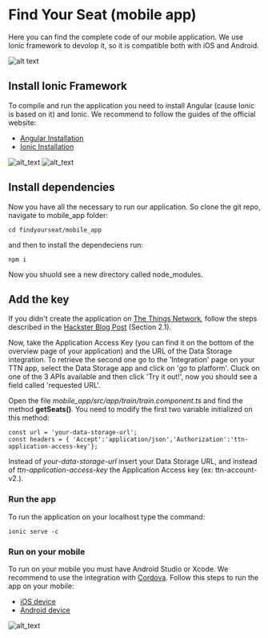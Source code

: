 # Find Your Seat (mobile app)
Here you can find the complete code of our mobile application. We use Ionic framework to devolop it, so it is compatible both with iOS and Android.

![alt text][AppTitle]


## Install Ionic Framework

To compile and run the application you need to install Angular (cause Ionic is based on it) and Ionic.
We recommend to follow the guides of the official website:
+ [Angular Installation](https://angular.io/guide/setup-local)
+ [Ionic Installation](https://ionicframework.com/docs/installation/cli)

![alt_text][AngularLogo]
![alt_text][IonicLogo]

## Install dependencies

Now you have all the necessary to run our application.
So clone the git repo, navigate to mobile_app folder:
```
cd findyourseat/mobile_app
```
and then to install the dependeciens run:
```
npm i
```
Now you shuold see a new directory called node_modules.

## Add the key

If you didn't create the application on [The Things Network](https://www.thethingsnetwork.org), follow the steps described in the [Hackster Blog Post](https://www.hackster.io/andreanapoletani/find-your-seat-on-the-regional-train-using-your-app-525f37) (Section 2.1).

Now, take the Application Access Key (you can find it on the bottom of the overview page of your application) and the URL of the Data Storage integration. To retrieve the second one go to the 'Integration' page on your TTN app, select the Data Storage app and click on 'go to platform'. Cluck on one of the 3 APIs available and then click 'Try it out!', now you should see a field called 'requested URL'.

Open the file *mobile_app/src/app/train/train.component.ts* and find the method **getSeats()**.
You need to modify the first two variable initialized on this method:
```
const url = 'your-data-storage-url';
const headers = { 'Accept':'application/json','Authorization':'ttn-application-access-key'};
```
Instead of *your-data-storage-url* insert your Data Storage URL, and instead of *ttn-application-access-key* the Application Access key (ex: ttn-account-v2.<alphanumeric-sequence>).


### Run the app

To run the application on your localhost type the command:
```
ionic serve -c
```

### Run on your mobile

To run on your mobile you must have Android Studio or Xcode.
We recommend to use the integration with [Cordova](https://cordova.apache.org).
Follow this steps to run the app on your mobile:
+ [iOS device](https://ionicframework.com/docs/building/ios)
+ [Android device](https://ionicframework.com/docs/building/android)

![alt_text][AppLogo]


[AngularLogo]:https://d2eip9sf3oo6c2.cloudfront.net/tags/images/000/000/002/square_256/angularjs.png "Angular logo"
[IonicLogo]:https://static1.squarespace.com/static/56b8dfcf62cd94ec072ddb33/5b84f5704ae23726e2dcdd8e/5b84f5b4575d1fec274e92ad/1547134408986/112731_logo_512x512.png "Ionic logo"
[AppLogo]:https://i.imgur.com/KocQ02o.png "App Logo"
[AppTitle]:https://i.imgur.com/EGU1RpW.png "App title"
